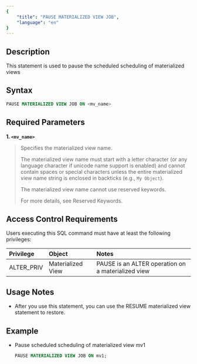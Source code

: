 ```yaml
---
{
    "title": "PAUSE MATERIALIZED VIEW JOB",
    "language": "en"
}
---
```


## Description

This statement is used to pause the scheduled scheduling of materialized views

## Syntax

```sql
PAUSE MATERIALIZED VIEW JOB ON <mv_name>
```

## Required Parameters
**1. `<mv_name>`**
> Specifies the materialized view name.
>
> The materialized view name must start with a letter character (or any language character if unicode name support is enabled) and cannot contain spaces or special characters unless the entire materialized view name string is enclosed in backticks (e.g., `My Object`).
>
> The materialized view name cannot use reserved keywords.
>
> For more details, see Reserved Keywords.


## Access Control Requirements
Users executing this SQL command must have at least the following privileges:

| Privilege  | Object | Notes                                        |
| :--------- | :----- | :------------------------------------------- |
| ALTER_PRIV | Materialized View  | PAUSE is an ALTER operation on a materialized view |


## Usage Notes

- After you use this statement, you can use the RESUME materialized view statement to restore.


## Example

- Pause scheduled scheduling of materialized view mv1

    ```sql
    PAUSE MATERIALIZED VIEW JOB ON mv1;
    ```

